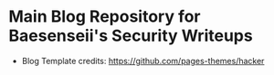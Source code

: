 # Main Blog Repository for Baesenseii's Security Writeups
- Blog Template credits: https://github.com/pages-themes/hacker
